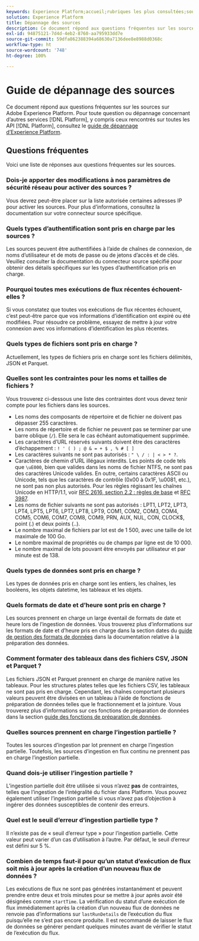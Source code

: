 ```yaml
---
keywords: Experience Platform;accueil;rubriques les plus consultées;sources;ingestion;dépannage;dépannage des sources;questions fréquentes sur les sources;questions fréquentes;connecteurs source;connecteur source;questions fréquentes sur les connecteurs source;dépannage des connecteurs source;
solution: Experience Platform
title: Dépannage des sources
description: Ce document répond aux questions fréquentes sur les sources sur Adobe Experience Platform.
exl-id: 94875121-7d4d-4eb2-8760-aa795933dd7e
source-git-commit: 59dfa862388394a68630a7136dee8e8988d0368c
workflow-type: ht
source-wordcount: '748'
ht-degree: 100%

---
```


# Guide de dépannage des sources

Ce document répond aux questions fréquentes sur les sources sur Adobe Experience Platform. Pour toute question ou dépannage concernant d’autres services [!DNL Platform], y compris ceux rencontrés sur toutes les API [!DNL Platform], consultez le [guide de dépannage d’Experience Platform](../landing/troubleshooting.md).

## Questions fréquentes

Voici une liste de réponses aux questions fréquentes sur les sources.

### Dois-je apporter des modifications à nos paramètres de sécurité réseau pour activer des sources ?

Vous devrez peut-être placer sur la liste autorisée certaines adresses IP pour activer les sources. Pour plus d’informations, consultez la documentation sur votre connecteur source spécifique.

### Quels types d’authentification sont pris en charge par les sources ?

Les sources peuvent être authentifiées à l’aide de chaînes de connexion, de noms d’utilisateur et de mots de passe ou de jetons d’accès et de clés. Veuillez consulter la documentation du connecteur source spécifié pour obtenir des détails spécifiques sur les types d’authentification pris en charge.

### Pourquoi toutes mes exécutions de flux récentes échouent-elles ?

Si vous constatez que toutes vos exécutions de flux récentes échouent, c’est peut-être parce que vos informations d’identification ont expiré ou été modifiées. Pour résoudre ce problème, essayez de mettre à jour votre connexion avec vos informations d’identification les plus récentes.

### Quels types de fichiers sont pris en charge ?

Actuellement, les types de fichiers pris en charge sont les fichiers délimités, JSON et Parquet.

### Quelles sont les contraintes pour les noms et tailles de fichiers ?

Vous trouverez ci-dessous une liste des contraintes dont vous devez tenir compte pour les fichiers dans les sources.

- Les noms des composants de répertoire et de fichier ne doivent pas dépasser 255 caractères.
- Les noms de répertoire et de fichier ne peuvent pas se terminer par une barre oblique (`/`). Elle sera le cas échéant automatiquement supprimée.
- Les caractères d’URL réservés suivants doivent être des caractères d’échappement : `! ' ( ) ; @ & = + $ , % # [ ]`
- Les caractères suivants ne sont pas autorisés : `" \ / : | < > * ?`.
- Caractères de chemin d’URL illégaux interdits. Les points de code tels que `\uE000`, bien que valides dans les noms de fichier NTFS, ne sont pas des caractères Unicode valides. En outre, certains caractères ASCII ou Unicode, tels que les caractères de contrôle (0x00 à 0x1F, \u0081, etc.), ne sont pas non plus autorisés. Pour les règles régissant les chaînes Unicode en HTTP/1.1, voir [RFC 2616, section 2.2 : règles de base](https://www.ietf.org/rfc/rfc2616.txt) et [RFC 3987](https://www.ietf.org/rfc/rfc3987.txt).
- Les noms de fichier suivants ne sont pas autorisés : LPT1, LPT2, LPT3, LPT4, LPT5, LPT6, LPT7, LPT8, LPT9, COM1, COM2, COM3, COM4, COM5, COM6, COM7, COM8, COM9, PRN, AUX, NUL, CON, CLOCK$, point (.) et deux points (..).
- Le nombre maximal de fichiers par lot est de 1 500, avec une taille de lot maximale de 100 Go.
- Le nombre maximal de propriétés ou de champs par ligne est de 10 000.
- Le nombre maximal de lots pouvant être envoyés par utilisateur et par minute est de 138.

### Quels types de données sont pris en charge ?

Les types de données pris en charge sont les entiers, les chaînes, les booléens, les objets datetime, les tableaux et les objets.

### Quels formats de date et d’heure sont pris en charge ?

Les sources prennent en charge un large éventail de formats de date et heure lors de l’ingestion de données. Vous trouverez plus d’informations sur les formats de date et d’heure pris en charge dans la section dates du [guide de gestion des formats de données](../data-prep/data-handling.md#dates) dans la documentation relative à la préparation des données.

### Comment formater des tableaux dans des fichiers CSV, JSON et Parquet ?

Les fichiers JSON et Parquet prennent en charge de manière native les tableaux. Pour les structures plates telles que les fichiers CSV, les tableaux ne sont pas pris en charge. Cependant, les chaînes comportant plusieurs valeurs peuvent être divisées en un tableau à l’aide de fonctions de préparation de données telles que le fractionnement et la jointure. Vous trouverez plus d’informations sur ces fonctions de préparation de données dans la section [guide des fonctions de préparation de données](../data-prep/functions.md#string).

### Quelles sources prennent en charge l’ingestion partielle ?

Toutes les sources d’ingestion par lot prennent en charge l’ingestion partielle. Toutefois, les sources d’ingestion en flux continu ne prennent pas en charge l’ingestion partielle.

### Quand dois-je utiliser l’ingestion partielle ?

L’ingestion partielle doit être utilisée si vous n’avez **pas** de contraintes, telles que l’ingestion de l’intégralité du fichier dans Platform. Vous pouvez également utiliser l’ingestion partielle si vous n’avez pas d’objection à ingérer des données susceptibles de contenir des erreurs.

### Quel est le seuil d’erreur d’ingestion partielle type ?

Il n’existe pas de « seuil d’erreur type » pour l’ingestion partielle. Cette valeur peut varier d’un cas d’utilisation à l’autre. Par défaut, le seuil d’erreur est défini sur 5 %.

### Combien de temps faut-il pour qu’un statut d’exécution de flux soit mis à jour après la création d’un nouveau flux de données ?

Les exécutions de flux ne sont pas générées instantanément et peuvent prendre entre deux et trois minutes pour se mettre à jour après avoir été désignées comme `startTime`. La vérification du statut d’une exécution de flux immédiatement après la création d’un nouveau flux de données ne renvoie pas d’informations sur `lastRunDetails` de l’exécution du flux puisqu’elle ne s’est pas encore produite. Il est recommandé de laisser le flux de données se générer pendant quelques minutes avant de vérifier le statut de l’exécution du flux.